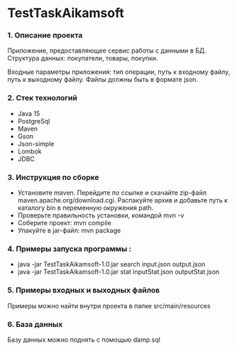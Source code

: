 # TestTaskAikamsoft

### 1. Описание проекта
Приложение, предоставляющее сервис работы с данными в БД. Структура данных: покупатели, товары, покупки.

Входные параметры приложения: тип операции, путь к входному файлу, путь к выходному файлу. Файлы должны быть в формате json.

### 2. Стек технологий
+ Java 15
+ PostgreSql
+ Maven
+ Gson
+ Json-simple
+ Lombok
+ JDBC

### 3. Инструкция по сборке
+ Установите maven. Перейдите по ссылке и скачайте zip-файл maven.apache.org/download.cgi.
  Распакуйте архив и добавьте путь к каталогу bin в переменную окружения path.
+ Проверьте правильность установки, командой mvn -v
+ Соберите проект: mvn compile
+ Упакуйте в jar-файл: mvn package

### 4. Примеры запуска программы :
+ java -jar TestTaskAikamsoft-1.0.jar search input.json output.json
+ java -jar TestTaskAikamsoft-1.0.jar stat inputStat.json outputStat.json

### 5. Примеры входных и выходных файлов
Примеры можно найти внутри проекта в папке src/main/resources

### 6. База данных
Базу данных можно поднять с помощью damp.sql
